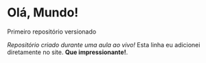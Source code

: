 # Olá, Mundo!
 Primeiro repositório versionado

*Repositório criado durante uma aula ao vivo!*
Esta linha eu adicionei diretamente no site. **Que impressionante!**.

